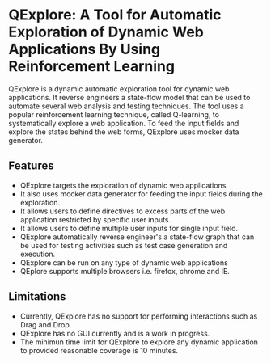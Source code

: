# QExplore: A Tool for Automatic Exploration of Dynamic Web Applications By Using Reinforcement Learning
QExplore is a dynamic automatic exploration tool for dynamic web applications. It reverse engineers a state-flow model that can be used to automate several web analysis and testing techniques. The tool uses a popular reinforcement learning technique, called Q-learning, to systematically explore a web application. To feed the input fields and explore the states behind the web forms, QExplore uses mocker data generator.

## Features
* QExplore targets the exploration of dynamic web applications.
* It also uses mocker data generator for feeding the input fields during the exploration.
* It allows users to define directives to excess parts of the web application restricted by specific user inputs.
* It allows users to define multiple user inputs for single input field. 
* QExplore automatically reverse engineer's a state-flow graph that can be used for testing activities such as test case generation and execution.
* QExplore can be run on any type of dynamic web applications
* QEplore supports multiple browsers i.e. firefox, chrome and IE.

## Limitations
* Currently, QExplore has no support for performing interactions such as Drag and Drop.
* QExplore has no GUI currently and is a work in progress. 
* The minimun time limit for QExplore to explore any dynamic application to provided reasonable coverage is 10 minutes.
